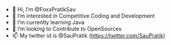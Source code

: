 - 👋 Hi, I’m @FoxxPratikSau
- 👀 I’m interested in Competitive Coding and Development
- 🌱 I’m currently learning Java
- 💞️ I’m looking to Contribute to OpenSources 
- 📫 My twitter id is @SauPratik (https://twitter.com/SauPratik)

<!---
FoxxPratikSau/FoxxPratikSau is a ✨ special ✨ repository because its `README.md` (this file) appears on your GitHub profile.
You can click the Preview link to take a look at your changes.
--->
